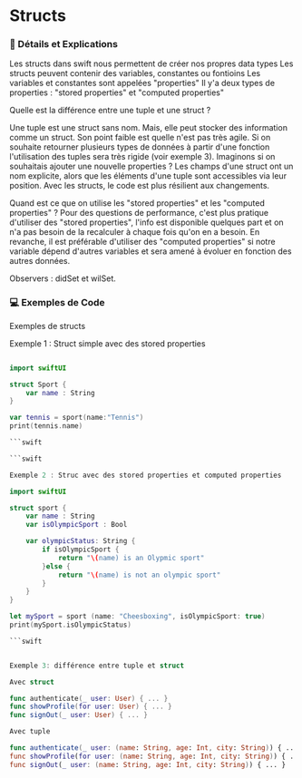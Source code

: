 # Structs 

### 📖 Détails et Explications

Les structs dans swift nous permettent de créer nos propres data types
Les structs peuvent contenir des variables, constantes ou fontioins
Les variables et constantes sont appelées "properties"
Il y'a deux types de properties : "stored properties" et "computed properties"  

Quelle est la différence entre une tuple et une struct ? 

Une tuple est une struct sans nom. Mais, elle peut stocker des information comme un struct. 
Son point faible est quelle n'est pas très agile. Si on souhaite retourner plusieurs types de données à partir d'une fonction
l'utilisation des tuples sera très rigide (voir exemple 3). Imaginons si on souhaitais ajouter une nouvelle properties ? 
Les champs d'une struct ont un nom explicite, alors que les éléments d'une tuple sont accessibles via leur position. 
Avec les structs, le code est plus résilient aux changements.

Quand est ce que on utilise les "stored properties" et les "computed properties" ? 
Pour des questions de performance, c'est plus pratique d'utiliser des "stored properties", l'info est disponible quelques part 
et on n'a pas besoin de la recalculer à chaque fois qu'on en a besoin. En revanche, il est préférable d'utiliser des "computed properties"
si notre variable dépend d'autres variables et sera amené à évoluer en fonction des autres données.  

Observers : didSet et wilSet. 

### 💻 Exemples de Code

Exemples de structs

Exemple 1 : Struct simple avec des stored properties

``` swift

import swiftUI

struct Sport {
    var name : String
}

var tennis = sport(name:"Tennis")
print(tennis.name)

```swift

```swift 

Exemple 2 : Struc avec des stored properties et computed properties

import swiftUI

struct sport {
    var name : String 
    var isOlympicSport : Bool

    var olympicStatus: String {
        if isOlympicSport {
            return "\(name) is an Olypmic sport"
        }else {
            return "\(name) is not an olympic sport"
        }
    }
}

let mySport = sport (name: "Cheesboxing", isOlympicSport: true)
print(mySport.isOlympicStatus)

```swift 


Exemple 3: différence entre tuple et struct

Avec struct 

func authenticate(_ user: User) { ... }
func showProfile(for user: User) { ... }
func signOut(_ user: User) { ... }

Avec tuple 

func authenticate(_ user: (name: String, age: Int, city: String)) { ... }
func showProfile(for user: (name: String, age: Int, city: String)) { ... }
func signOut(_ user: (name: String, age: Int, city: String)) { ... }